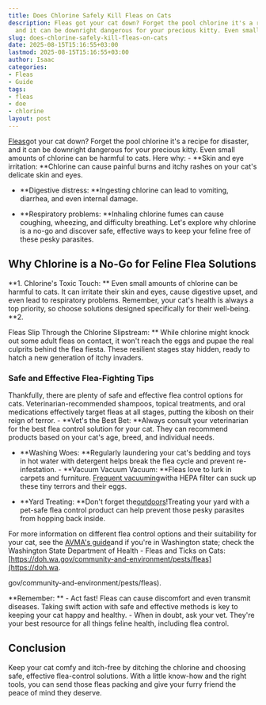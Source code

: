 ```yaml
---
title: Does Chlorine Safely Kill Fleas on Cats
description: Fleas got your cat down? Forget the pool chlorine it's a recipe for disaster,
  and it can be downright dangerous for your precious kitty. Even small amounts of...
slug: does-chlorine-safely-kill-fleas-on-cats
date: 2025-08-15T15:16:55+03:00
lastmod: 2025-08-15T15:16:55+03:00
author: Isaac
categories:
- Fleas
- Guide
tags:
- fleas
- doe
- chlorine
layout: post
---
```

[Fleas](https://pestpolicy.com/does-apple-cider-vinegar-kill-fleas/)got your cat down? Forget the pool chlorine it's a recipe for disaster, and it can be downright dangerous for your precious kitty. Even small amounts of chlorine can be harmful to cats. Here why: - **Skin and eye irritation: **Chlorine can cause painful burns and itchy rashes on your cat's delicate skin and eyes.

- **Digestive distress: **Ingesting chlorine can lead to vomiting, diarrhea, and even internal damage.

- **Respiratory problems: **Inhaling chlorine fumes can cause coughing, wheezing, and difficulty breathing. Let's explore why chlorine is a no-go and discover safe, effective ways to keep your feline free of these pesky parasites.

##  Why Chlorine is a No-Go for Feline Flea Solutions

**1. Chlorine's Toxic Touch: ** Even small amounts of chlorine can be harmful to cats. It can irritate their skin and eyes, cause digestive upset, and even lead to respiratory problems. Remember, your cat's health is always a top priority, so choose solutions designed specifically for their well-being. **2.

Fleas Slip Through the Chlorine Slipstream: ** While chlorine might knock out some adult fleas on contact, it won't reach the eggs and pupae the real culprits behind the flea fiesta. These resilient stages stay hidden, ready to hatch a new generation of itchy invaders.

###  **Safe and Effective Flea-Fighting Tips**

Thankfully, there are plenty of safe and effective flea control options for cats. Veterinarian-recommended shampoos, topical treatments, and oral medications effectively target fleas at all stages, putting the kibosh on their reign of terror. - **Vet's the Best Bet: **Always consult your veterinarian for the best flea control solution for your cat. They can recommend products based on your cat's age, breed, and individual needs.

- **Washing Woes: **Regularly laundering your cat's bedding and toys in hot water with detergent helps break the flea cycle and prevent re-infestation. - **Vacuum Vacuum Vacuum: **Fleas love to lurk in carpets and furniture. [Frequent vacuuming](https://pestpolicy.com/best-cordless-stick-vacuums/)witha HEPA filter can suck up these tiny terrors and their eggs.

- **Yard Treating: **Don't forget the[outdoors](https://pestpolicy.com/best-flea-spray-for-yard/)!Treating your yard with a pet-safe flea control product can help prevent those pesky parasites from hopping back inside.

For more information on different flea control options and their suitability for your cat, see the [AVMA's guide](https://www.avma.org/resources-tools/avma-policies/aaha-avma-feline-preventive-healthcare-guidelines)and if you're in Washington state; check the Washington State Department of Health - Fleas and Ticks on Cats: [https://doh.wa.gov/community-and-environment/pests/fleas](https://doh.wa.

gov/community-and-environment/pests/fleas).

**Remember: ** - Act fast! Fleas can cause discomfort and even transmit diseases. Taking swift action with safe and effective methods is key to keeping your cat happy and healthy. - When in doubt, ask your vet. They're your best resource for all things feline health, including flea control.

##  **Conclusion**

Keep your cat comfy and itch-free by ditching the chlorine and choosing safe, effective flea-control solutions. With a little know-how and the right tools, you can send those fleas packing and give your furry friend the peace of mind they deserve.
